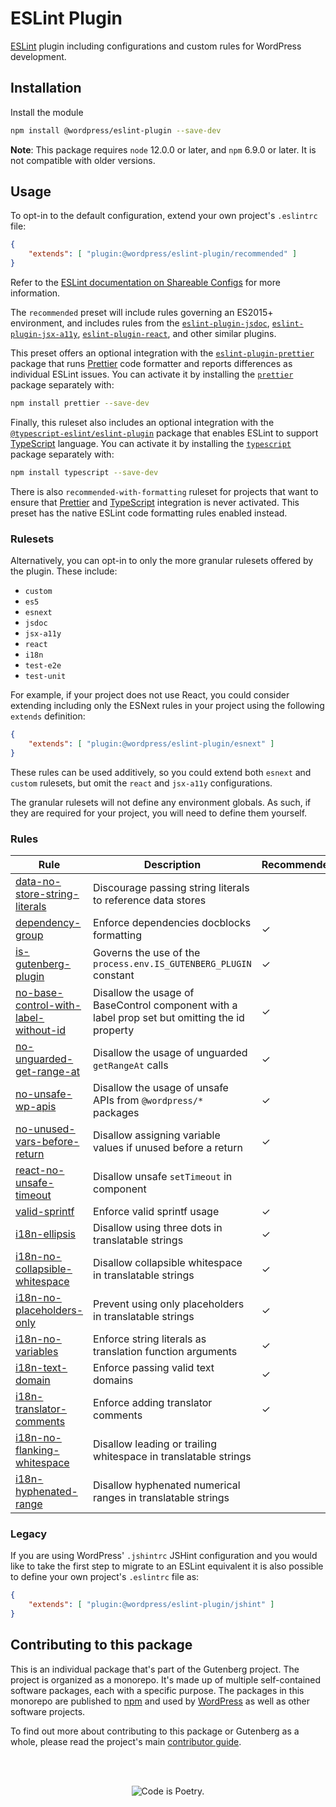# ESLint Plugin

[ESLint](https://eslint.org/) plugin including configurations and custom rules for WordPress development.

## Installation

Install the module

```bash
npm install @wordpress/eslint-plugin --save-dev
```

**Note**: This package requires `node` 12.0.0 or later, and `npm` 6.9.0 or later. It is not compatible with older versions.

## Usage

To opt-in to the default configuration, extend your own project's `.eslintrc` file:

```json
{
	"extends": [ "plugin:@wordpress/eslint-plugin/recommended" ]
}
```

Refer to the [ESLint documentation on Shareable Configs](http://eslint.org/docs/developer-guide/shareable-configs) for more information.

The `recommended` preset will include rules governing an ES2015+ environment, and includes rules from the [`eslint-plugin-jsdoc`](https://github.com/gajus/eslint-plugin-jsdoc), [`eslint-plugin-jsx-a11y`](https://github.com/evcohen/eslint-plugin-jsx-a11y), [`eslint-plugin-react`](https://github.com/yannickcr/eslint-plugin-react), and other similar plugins.

This preset offers an optional integration with the [`eslint-plugin-prettier`](https://github.com/prettier/eslint-plugin-prettier) package that runs [Prettier](https://prettier.io) code formatter and reports differences as individual ESLint issues. You can activate it by installing the [`prettier`](https://www.npmjs.com/package/prettier) package separately with:

```bash
npm install prettier --save-dev
```

Finally, this ruleset also includes an optional integration with the [`@typescript-eslint/eslint-plugin`](https://github.com/typescript-eslint/typescript-eslint) package that enables ESLint to support [TypeScript](https://www.typescriptlang.org) language. You can activate it by installing the [`typescript`](https://www.npmjs.com/package/typescript) package separately with:

```bash
npm install typescript --save-dev
```

There is also `recommended-with-formatting` ruleset for projects that want to ensure that [Prettier](https://prettier.io) and [TypeScript](https://www.typescriptlang.org) integration is never activated. This preset has the native ESLint code formatting rules enabled instead.

### Rulesets

Alternatively, you can opt-in to only the more granular rulesets offered by the plugin. These include:

-   `custom`
-   `es5`
-   `esnext`
-   `jsdoc`
-   `jsx-a11y`
-   `react`
-   `i18n`
-   `test-e2e`
-   `test-unit`

For example, if your project does not use React, you could consider extending including only the ESNext rules in your project using the following `extends` definition:

```json
{
	"extends": [ "plugin:@wordpress/eslint-plugin/esnext" ]
}
```

These rules can be used additively, so you could extend both `esnext` and `custom` rulesets, but omit the `react` and `jsx-a11y` configurations.

The granular rulesets will not define any environment globals. As such, if they are required for your project, you will need to define them yourself.

### Rules

| Rule                                                                                                                                                                 | Description                                                                                    | Recommended |
| -------------------------------------------------------------------------------------------------------------------------------------------------------------------- | ---------------------------------------------------------------------------------------------- | ----------- |
| [data-no-store-string-literals](https://github.com/WordPress/gutenberg/tree/HEAD/packages/eslint-plugin/docs/rules/data-no-store-string-literals.md)                 | Discourage passing string literals to reference data stores                                    |             |
| [dependency-group](https://github.com/WordPress/gutenberg/tree/HEAD/packages/eslint-plugin/docs/rules/dependency-group.md)                                           | Enforce dependencies docblocks formatting                                                      | ✓           |
| [is-gutenberg-plugin](docs/rules/is-gutenberg-plugin.md)                                                                                                             | Governs the use of the `process.env.IS_GUTENBERG_PLUGIN` constant                              | ✓           |
| [no-base-control-with-label-without-id](https://github.com/WordPress/gutenberg/tree/HEAD/packages/eslint-plugin/docs/rules/no-base-control-with-label-without-id.md) | Disallow the usage of BaseControl component with a label prop set but omitting the id property | ✓           |
| [no-unguarded-get-range-at](https://github.com/WordPress/gutenberg/tree/HEAD/packages/eslint-plugin/docs/rules/no-unguarded-get-range-at.md)                         | Disallow the usage of unguarded `getRangeAt` calls                                             | ✓           |
| [no-unsafe-wp-apis](https://github.com/WordPress/gutenberg/tree/HEAD/packages/eslint-plugin/docs/rules/no-unsafe-wp-apis.md)                                         | Disallow the usage of unsafe APIs from `@wordpress/*` packages                                 | ✓           |
| [no-unused-vars-before-return](https://github.com/WordPress/gutenberg/tree/HEAD/packages/eslint-plugin/docs/rules/no-unused-vars-before-return.md)                   | Disallow assigning variable values if unused before a return                                   | ✓           |
| [react-no-unsafe-timeout](https://github.com/WordPress/gutenberg/tree/HEAD/packages/eslint-plugin/docs/rules/react-no-unsafe-timeout.md)                             | Disallow unsafe `setTimeout` in component                                                      |             |
| [valid-sprintf](https://github.com/WordPress/gutenberg/tree/HEAD/packages/eslint-plugin/docs/rules/valid-sprintf.md)                                                 | Enforce valid sprintf usage                                                                    | ✓           |
| [i18n-ellipsis](https://github.com/WordPress/gutenberg/tree/HEAD/packages/eslint-plugin/docs/rules/i18n-ellipsis.md)                                                 | Disallow using three dots in translatable strings                                              | ✓           |
| [i18n-no-collapsible-whitespace](https://github.com/WordPress/gutenberg/tree/HEAD/packages/eslint-plugin/docs/rules/i18n-no-collapsible-whitespace.md)               | Disallow collapsible whitespace in translatable strings                                        | ✓           |
| [i18n-no-placeholders-only](https://github.com/WordPress/gutenberg/tree/HEAD/packages/eslint-plugin/docs/rules/i18n-no-placeholders-only.md)                         | Prevent using only placeholders in translatable strings                                        | ✓           |
| [i18n-no-variables](https://github.com/WordPress/gutenberg/tree/HEAD/packages/eslint-plugin/docs/rules/i18n-no-variables.md)                                         | Enforce string literals as translation function arguments                                      | ✓           |
| [i18n-text-domain](https://github.com/WordPress/gutenberg/tree/HEAD/packages/eslint-plugin/docs/rules/i18n-text-domain.md)                                           | Enforce passing valid text domains                                                             | ✓           |
| [i18n-translator-comments](https://github.com/WordPress/gutenberg/tree/HEAD/packages/eslint-plugin/docs/rules/i18n-translator-comments.md)                           | Enforce adding translator comments                                                             | ✓           |
| [i18n-no-flanking-whitespace](https://github.com/WordPress/gutenberg/tree/HEAD/packages/eslint-plugin/docs/rules/i18n-no-flanking-whitespace.md)                     | Disallow leading or trailing whitespace in translatable strings                                |             |
| [i18n-hyphenated-range](https://github.com/WordPress/gutenberg/tree/HEAD/packages/eslint-plugin/docs/rules/i18n-hyphenated-range.md)                                 | Disallow hyphenated numerical ranges in translatable strings                                   |             |

### Legacy

If you are using WordPress' `.jshintrc` JSHint configuration and you would like to take the first step to migrate to an ESLint equivalent it is also possible to define your own project's `.eslintrc` file as:

```json
{
	"extends": [ "plugin:@wordpress/eslint-plugin/jshint" ]
}
```

## Contributing to this package

This is an individual package that's part of the Gutenberg project. The project is organized as a monorepo. It's made up of multiple self-contained software packages, each with a specific purpose. The packages in this monorepo are published to [npm](https://www.npmjs.com/) and used by [WordPress](https://make.wordpress.org/core/) as well as other software projects.

To find out more about contributing to this package or Gutenberg as a whole, please read the project's main [contributor guide](https://github.com/WordPress/gutenberg/tree/HEAD/CONTRIBUTING.md).

<br /><br /><p align="center"><img src="https://s.w.org/style/images/codeispoetry.png?1" alt="Code is Poetry." /></p>
